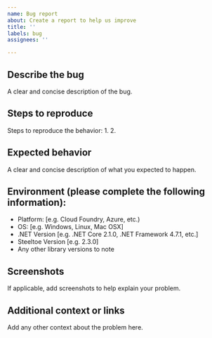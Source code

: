 ```yaml
---
name: Bug report
about: Create a report to help us improve
title: ''
labels: bug
assignees: ''

---
```


## Describe the bug
A clear and concise description of the bug.  

## Steps to reproduce 
Steps to reproduce the behavior:
1.
2.

## Expected behavior
A clear and concise description of what you expected to happen.

## Environment (please complete the following information):
 - Platform: [e.g. Cloud Foundry, Azure, etc.) 
 - OS: [e.g. Windows, Linux, Mac OSX]
 - .NET Version [e.g. .NET Core 2.1.0, .NET Framework 4.7.1, etc.] 
 - Steeltoe Version [e.g. 2.3.0]
 - Any other library versions to note

## Screenshots
If applicable, add screenshots to help explain your problem.

## Additional context or links
Add any other context about the problem here.
